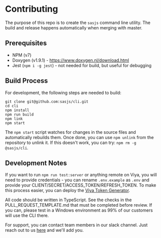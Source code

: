 # Contributing

The purpose of this repo is to create the `sasjs` command line utility. The build and release happens automatically when merging with master.

## Prerequisites

* NPM (v7)
* Doxygen (v1.9.1) - https://www.doxygen.nl/download.html
* Jest (`npm i -g jest`) - not needed for build, but useful for debugging

## Build Process
For development, the following steps are needed to build:

```
git clone git@github.com:sasjs/cli.git
cd cli
npm install
npm run build
npm link
npm start
```

The `npm start` script watches for changes in the source files and automatically rebuilds them.  Once done, you can use `npm unlink` from the repository to unlink it.  If this doesn't work, you can try: `npm rm -g @sasjs/cli`.

## Development Notes

If you want to run `npm run test:server` or anything remote on Viya, you will need to provide credentials - you can rename `.env.example` as `.env` and provide your CLIENT/SECRET/ACCESS_TOKEN/REFRESH_TOKEN.  To make this process easier, you can deploy the [Viya Token Generator](https://sasjs.io/apps/#viya-client-token-generator).

All code should be written in TypeScript. See the checks in the PULL_REQUEST_TEMPLATE.md that must be completed before review.  If you can, please test in a Windows environment as 99% of our customers will use the CLI there.

For support, you can contact team members in our slack channel.  Just reach out to us [here](https://sasapps.io/contact-us) and we'll add you.


